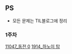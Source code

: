 ## PS
- 모든 문제는 TIL블로그에 정리

### 1주차
[11047_동전 0](https://sksk713-til.netlify.app/docs/PS/baek)
[1914_하노이 탑](https://sksk713-til.netlify.app/docs/PS/baek)